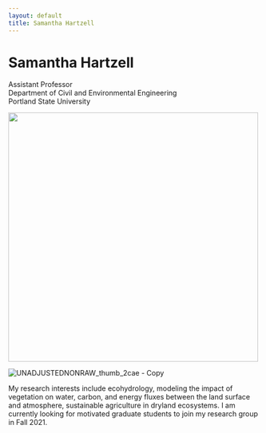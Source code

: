 ```yaml
---
layout: default
title: Samantha Hartzell
---
```

# Samantha Hartzell

Assistant Professor\
Department of Civil and Environmental Engineering\
Portland State University

<img src="https://user-images.githubusercontent.com/28785623/98047377-a1d67b80-1de0-11eb-8eae-830a2c198877.jpg" width="500"/>

![UNADJUSTEDNONRAW_thumb_2cae - Copy](https://user-images.githubusercontent.com/28785623/98046533-39d36580-1ddf-11eb-9ac5-f83dd6edb7e0.jpg)

My research interests include ecohydrology, modeling the impact of vegetation on water, carbon, and energy fluxes between the land surface and atmosphere, sustainable agriculture in dryland ecosystems. I am currently looking for motivated graduate students to join my research group in Fall 2021.

